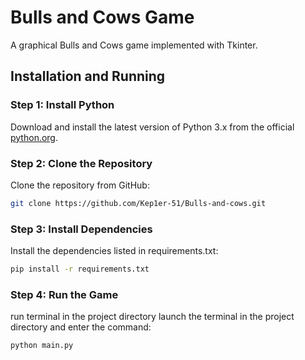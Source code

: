 # Bulls and Cows Game

A graphical Bulls and Cows game implemented with Tkinter.

## Installation and Running

### Step 1: Install Python

Download and install the latest version of Python 3.x from the official [python.org](https://www.python.org/).

### Step 2: Clone the Repository

Clone the repository from GitHub:

```sh
git clone https://github.com/Kep1er-51/Bulls-and-cows.git
```
### Step 3: Install Dependencies
Install the dependencies listed in requirements.txt:
```sh
pip install -r requirements.txt
```
### Step 4: Run the Game
run terminal in the project directory launch the terminal in the project directory and enter the command:
```sh
python main.py
```
